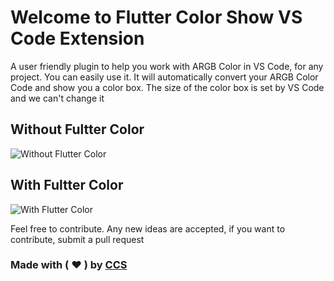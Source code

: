 # Welcome to Flutter Color Show VS Code Extension

 A user friendly plugin to help you work with ARGB Color in VS Code, for any project. You can easily use it. It will automatically convert your ARGB Color Code and show you a color box. The size of the color box is set by VS Code and we can't change it

## Without Fultter Color

![Without Flutter Color](https://buzzyevent.in/assets/images/vscode/without-plugin.jpg)

## With Fultter Color

![With Flutter Color](https://buzzyevent.in/assets/images/vscode/with-plugin.jpg)

Feel free to contribute. Any new ideas are accepted, if you want to contribute, submit a pull request

### Made with ( ❤ ) by [CCS](http://circle.codesolution.in)
